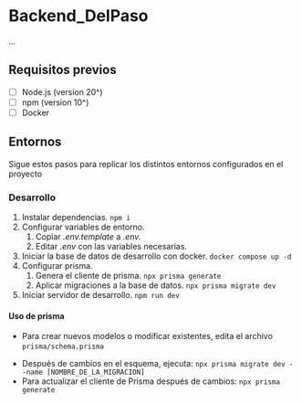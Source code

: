 # Backend_DelPaso

...

## Requisitos previos

- [ ] Node.js (version 20^)
- [ ] npm (version 10^)
- [ ] Docker

## Entornos

Sigue estos pasos para replicar los distintos entornos configurados en el proyecto

### Desarrollo

1. Instalar dependencias.
   `npm i`
2. Configurar variables de entorno.
   1. Copiar *.env.template* a *.env.*
   2. Editar *.env* con las variables necesarias.
3. Iniciar la base de datos de desarrollo con docker.
   `docker compose up -d`
4. Configurar prisma.
   1. Genera el cliente de prisma.
      `npx prisma generate`
   2. Aplicar migraciones a la base de datos.
      `npx prisma migrate dev`
5. Iniciar servidor de desarrollo.
   `npm run dev`

#### Uso de prisma

* Para crear nuevos modelos o modificar existentes, edita el archivo `prisma/schema.prisma`

- Después de cambios en el esquema, ejecuta:
  `npx prisma migrate dev --name [NOMBRE_DE_LA_MIGRACION]`
- Para actualizar el cliente de Prisma después de cambios:
  `npx prisma generate`
